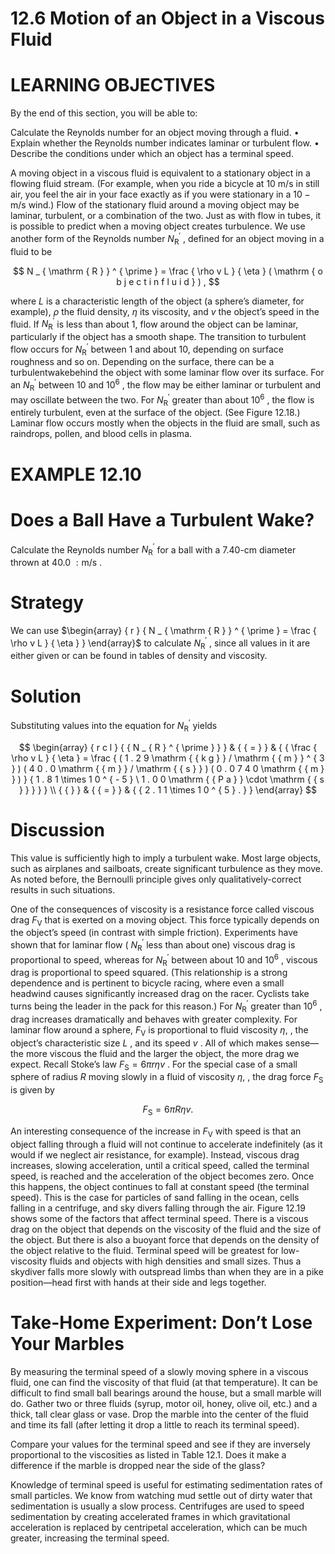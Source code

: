 # 12.6 Motion of an Object in a Viscous Fluid

# LEARNING OBJECTIVES

By the end of this section, you will be able to:

Calculate the Reynolds number for an object moving through a fluid. • Explain whether the Reynolds number indicates laminar or turbulent flow. • Describe the conditions under which an object has a terminal speed.

A moving object in a viscous fluid is equivalent to a stationary object in a flowing fluid stream. (For example, when you ride a bicycle at $1 0 ~ \mathrm { m / s }$ in still air, you feel the air in your face exactly as if you were stationary in a $\mathsf { 1 0 - m } / \mathsf { s }$ wind.) Flow of the stationary fluid around a moving object may be laminar, turbulent, or a combination of the two. Just as with flow in tubes, it is possible to predict when a moving object creates turbulence. We use another form of the Reynolds number $N _ { \mathrm { R } } ^ { \prime }$ , defined for an object moving in a fluid to be

$$
N _ { \mathrm { R } } ^ { \prime } = \frac { \rho v L } { \eta } ( \mathrm { o b j e c t i n f l u i d } ) ,
$$

where $L$ is a characteristic length of the object (a sphere’s diameter, for example), $\rho$ the fluid density, $\eta$ its viscosity, and $v$ the object’s speed in the fluid. If $N _ { \mathrm { R } } ^ { \prime }$ is less than about 1, flow around the object can be laminar, particularly if the object has a smooth shape. The transition to turbulent flow occurs for $N _ { \mathrm { R } } ^ { \prime }$ between 1 and about 10, depending on surface roughness and so on. Depending on the surface, there can be a turbulentwakebehind the object with some laminar flow over its surface. For an $N _ { \mathrm { R } } ^ { \prime }$ between 10 and $1 0 ^ { 6 }$ , the flow may be either laminar or turbulent and may oscillate between the two. For $N _ { \mathrm { R } } ^ { \prime }$ greater than about $1 0 ^ { 6 }$ , the flow is entirely turbulent, even at the surface of the object. (See Figure 12.18.) Laminar flow occurs mostly when the objects in the fluid are small, such as raindrops, pollen, and blood cells in plasma.

# EXAMPLE 12.10

# Does a Ball Have a Turbulent Wake?

Calculate the Reynolds number $N _ { \mathrm { R } } ^ { \prime }$ for a ball with a 7.40-cm diameter thrown at $4 0 . 0 \ : \mathrm { m / s }$ .

# Strategy

We can use $\begin{array} { r } { N _ { \mathrm { R } } ^ { \prime } = \frac { \rho v L } { \eta } } \end{array}$ to calculate $N _ { \mathrm { R } } ^ { \prime }$ , since all values in it are either given or can be found in tables of density and viscosity.

# Solution

Substituting values into the equation for $N _ { \mathrm { R } } ^ { \prime }$ yields

$$
\begin{array} { r c l } { { N _ { R } ^ { \prime } } } & { { = } } & { { \frac { \rho v L } { \eta } = \frac { ( 1 . 2 9 \mathrm { { k g } } / \mathrm { { m } } ^ { 3 } ) ( 4 0 . 0 \mathrm { { m } } / \mathrm { { s } } ) ( 0 . 0 7 4 0 \mathrm { { m } } ) } { 1 . 8 1 \times 1 0 ^ { - 5 } \ 1 . 0 0 \mathrm { { P a } } \cdot \mathrm { { s } } } } } \\ { { } } & { { = } } & { { 2 . 1 1 \times 1 0 ^ { 5 } . } } \end{array}
$$

# Discussion

This value is sufficiently high to imply a turbulent wake. Most large objects, such as airplanes and sailboats, create significant turbulence as they move. As noted before, the Bernoulli principle gives only qualitatively-correct results in such situations.

One of the consequences of viscosity is a resistance force called viscous drag $F _ { \mathrm { V } }$ that is exerted on a moving object. This force typically depends on the object’s speed (in contrast with simple friction). Experiments have shown that for laminar flow ( $N _ { \mathrm { R } } ^ { \prime }$ less than about one) viscous drag is proportional to speed, whereas for $N _ { \mathrm { R } } ^ { \prime }$ between about 10 and $1 0 ^ { 6 }$ , viscous drag is proportional to speed squared. (This relationship is a strong dependence and is pertinent to bicycle racing, where even a small headwind causes significantly increased drag on the racer. Cyclists take turns being the leader in the pack for this reason.) For $N _ { \mathrm { R } } ^ { \prime }$ greater than $1 0 ^ { 6 }$ , drag increases dramatically and behaves with greater complexity. For laminar flow around a sphere, $F _ { \mathrm { V } }$ is proportional to fluid viscosity $\eta ,$ , the object’s characteristic size $L$ , and its speed $v$ . All of which makes sense—the more viscous the fluid and the larger the object, the more drag we expect. Recall Stoke’s law $F _ { \mathrm { S } } = 6 \pi r \eta v$ . For the special case of a small sphere of radius $R$ moving slowly in a fluid of viscosity $\eta ,$ , the drag force $F _ { \mathrm { S } }$ is given by

$$
F _ { \mathrm { S } } = 6 \pi R \eta v .
$$

An interesting consequence of the increase in $F _ { \mathrm { V } }$ with speed is that an object falling through a fluid will not continue to accelerate indefinitely (as it would if we neglect air resistance, for example). Instead, viscous drag increases, slowing acceleration, until a critical speed, called the terminal speed, is reached and the acceleration of the object becomes zero. Once this happens, the object continues to fall at constant speed (the terminal speed). This is the case for particles of sand falling in the ocean, cells falling in a centrifuge, and sky divers falling through the air. Figure 12.19 shows some of the factors that affect terminal speed. There is a viscous drag on the object that depends on the viscosity of the fluid and the size of the object. But there is also a buoyant force that depends on the density of the object relative to the fluid. Terminal speed will be greatest for low-viscosity fluids and objects with high densities and small sizes. Thus a skydiver falls more slowly with outspread limbs than when they are in a pike position—head first with hands at their side and legs together.

# Take-Home Experiment: Don’t Lose Your Marbles

By measuring the terminal speed of a slowly moving sphere in a viscous fluid, one can find the viscosity of that fluid (at that temperature). It can be difficult to find small ball bearings around the house, but a small marble will do. Gather two or three fluids (syrup, motor oil, honey, olive oil, etc.) and a thick, tall clear glass or vase. Drop the marble into the center of the fluid and time its fall (after letting it drop a little to reach its terminal speed).

Compare your values for the terminal speed and see if they are inversely proportional to the viscosities as listed in Table 12.1. Does it make a difference if the marble is dropped near the side of the glass?

Knowledge of terminal speed is useful for estimating sedimentation rates of small particles. We know from watching mud settle out of dirty water that sedimentation is usually a slow process. Centrifuges are used to speed sedimentation by creating accelerated frames in which gravitational acceleration is replaced by centripetal acceleration, which can be much greater, increasing the terminal speed.